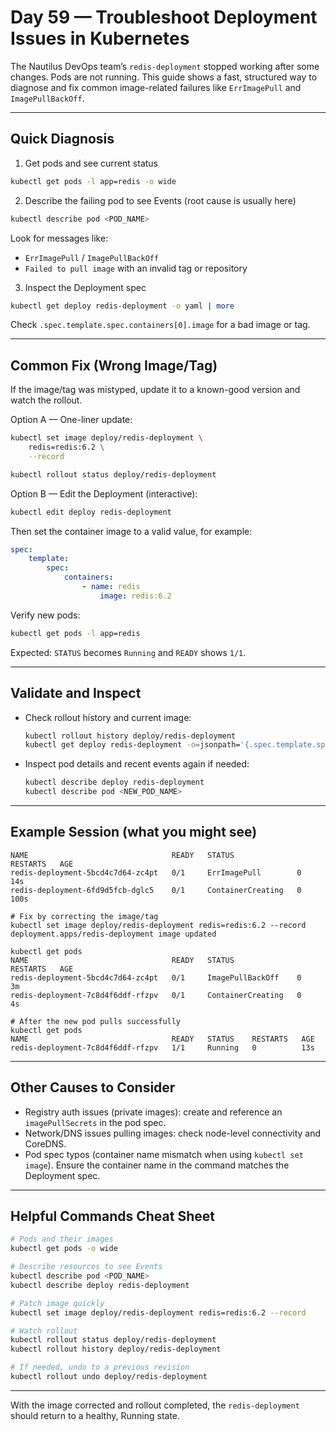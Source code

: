 # Day 59 — Troubleshoot Deployment Issues in Kubernetes

The Nautilus DevOps team’s `redis-deployment` stopped working after some changes. Pods are not running. This guide shows a fast, structured way to diagnose and fix common image-related failures like `ErrImagePull` and `ImagePullBackOff`.

---

## Quick Diagnosis

1. Get pods and see current status

```bash
kubectl get pods -l app=redis -o wide
```

2. Describe the failing pod to see Events (root cause is usually here)

```bash
kubectl describe pod <POD_NAME>
```

Look for messages like:

- `ErrImagePull` / `ImagePullBackOff`
- `Failed to pull image` with an invalid tag or repository

3. Inspect the Deployment spec

```bash
kubectl get deploy redis-deployment -o yaml | more
```

Check `.spec.template.spec.containers[0].image` for a bad image or tag.

---

## Common Fix (Wrong Image/Tag)

If the image/tag was mistyped, update it to a known-good version and watch the rollout.

Option A — One-liner update:

```bash
kubectl set image deploy/redis-deployment \
	redis=redis:6.2 \
	--record

kubectl rollout status deploy/redis-deployment
```

Option B — Edit the Deployment (interactive):

```bash
kubectl edit deploy redis-deployment
```

Then set the container image to a valid value, for example:

```yaml
spec:
	template:
		spec:
			containers:
				- name: redis
					image: redis:6.2
```

Verify new pods:

```bash
kubectl get pods -l app=redis
```

Expected: `STATUS` becomes `Running` and `READY` shows `1/1`.

---

## Validate and Inspect

- Check rollout history and current image:
  ```bash
  kubectl rollout history deploy/redis-deployment
  kubectl get deploy redis-deployment -o=jsonpath='{.spec.template.spec.containers[0].image}\n'
  ```
- Inspect pod details and recent events again if needed:
  ```bash
  kubectl describe deploy redis-deployment
  kubectl describe pod <NEW_POD_NAME>
  ```

---

## Example Session (what you might see)

```
NAME                                READY   STATUS              RESTARTS   AGE
redis-deployment-5bcd4c7d64-zc4pt   0/1     ErrImagePull        0          14s
redis-deployment-6fd9d5fcb-dglc5    0/1     ContainerCreating   0          100s

# Fix by correcting the image/tag
kubectl set image deploy/redis-deployment redis=redis:6.2 --record
deployment.apps/redis-deployment image updated

kubectl get pods
NAME                                READY   STATUS              RESTARTS   AGE
redis-deployment-5bcd4c7d64-zc4pt   0/1     ImagePullBackOff    0          3m
redis-deployment-7c8d4f6ddf-rfzpv   0/1     ContainerCreating   0          4s

# After the new pod pulls successfully
kubectl get pods
NAME                                READY   STATUS    RESTARTS   AGE
redis-deployment-7c8d4f6ddf-rfzpv   1/1     Running   0          13s
```

---

## Other Causes to Consider

- Registry auth issues (private images): create and reference an `imagePullSecrets` in the pod spec.
- Network/DNS issues pulling images: check node-level connectivity and CoreDNS.
- Pod spec typos (container name mismatch when using `kubectl set image`). Ensure the container name in the command matches the Deployment spec.

---

## Helpful Commands Cheat Sheet

```bash
# Pods and their images
kubectl get pods -o wide

# Describe resources to see Events
kubectl describe pod <POD_NAME>
kubectl describe deploy redis-deployment

# Patch image quickly
kubectl set image deploy/redis-deployment redis=redis:6.2 --record

# Watch rollout
kubectl rollout status deploy/redis-deployment
kubectl rollout history deploy/redis-deployment

# If needed, undo to a previous revision
kubectl rollout undo deploy/redis-deployment
```

---

With the image corrected and rollout completed, the `redis-deployment` should return to a healthy, Running state.
